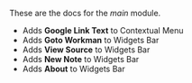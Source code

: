 These are the docs for the *main* module.

* Adds **Google Link Text** to Contextual Menu
* Adds **Goto Workman** to Widgets Bar
* Adds **View Source** to Widgets Bar
* Adds **New Note** to Widgets Bar
* Adds **About** to Widgets Bar

